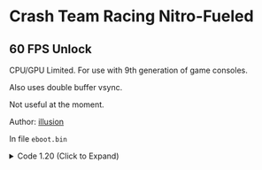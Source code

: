 # Crash Team Racing Nitro-Fueled

## 60 FPS Unlock

CPU/GPU Limited. For use with 9th generation of game consoles.

Also uses double buffer vsync.

Not useful at the moment.

Author: [illusion](https://github.com/illusion0001)

In file `eboot.bin`

<details>
<summary>Code 1.20 (Click to Expand)</summary>

```
0x13ADEDB 31 F6 EB 0F
```

</details>
